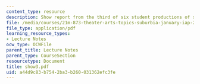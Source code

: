 ```yaml
---
content_type: resource
description: Show report from the third of six student productions of subUrbia.
file: /media/courses/21m-873-theater-arts-topics-suburbia-january-iap-2008/a44d9c83b7542ba3b260031362efc3fe_show3.pdf
file_type: application/pdf
learning_resource_types:
- Lecture Notes
ocw_type: OCWFile
parent_title: Lecture Notes
parent_type: CourseSection
resourcetype: Document
title: show3.pdf
uid: a44d9c83-b754-2ba3-b260-031362efc3fe
---
```

